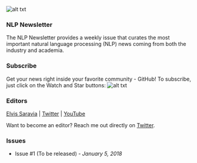 ![alt txt]()

### NLP Newsletter
The NLP Newsletter provides a weekly issue that curates the most important natural language processing (NLP) news coming from both the industry and academia.

### Subscribe
Get your news right inside your favorite community - GitHub! To subscribe, just click on the Watch and Star buttons:
![alt txt]()

### Editors
[Elvis Saravia](http://elvissaravia.com/) | [Twitter](https://twitter.com/omarsar0) | [YouTube](https://www.youtube.com/channel/UCyna_OxOWL7IEuOwb7WhmxQ)

Want to become an editor? Reach me out directly on [Twitter](https://twitter.com/omarsar0).

### Issues
- Issue #1 (To be released) - *January 5, 2018*